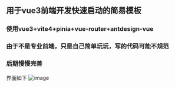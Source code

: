 ## 用于vue3前端开发快速启动的简易模板

### 使用vue3+vite4+pinia+vue-router+antdesign-vue

### 由于不是专业前端，只是自己简单玩玩，写的代码可能不规范
### 后期慢慢完善

界面如下
![image](https://github.com/minner2/frontend-template/assets/86242724/773c3064-2126-4578-931b-5c6af2b2d62d)
